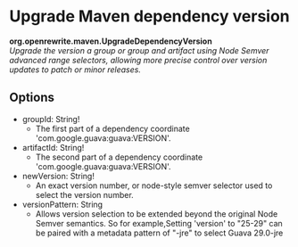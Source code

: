 # Upgrade Maven dependency version

**org.openrewrite.maven.UpgradeDependencyVersion**  
_Upgrade the version a group or group and artifact using Node Semver advanced range selectors, allowing more precise control over version updates to patch or minor releases._

## Options

* groupId: String!
  * The first part of a dependency coordinate 'com.google.guava:guava:VERSION'.
* artifactId: String!
  * The second part of a dependency coordinate 'com.google.guava:guava:VERSION'.
* newVersion: String!
  * An exact version number, or node-style semver selector used to select the version number.
* versionPattern: String
  * Allows version selection to be extended beyond the original Node Semver semantics. So for example,Setting 'version' to "25-29" can be paired with a metadata pattern of "-jre" to select Guava 29.0-jre

